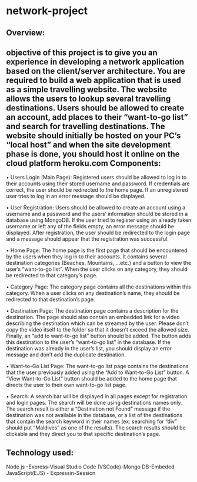 # network-project
Overview:
----------
objective of this project is to give you an experience in developing a network application based on 
the client/server architecture. You are required to build a web application that is used as a simple 
travelling website. The website allows the users to lookup several travelling destinations. Users should 
be allowed to create an account, add places to their “want-to-go list” and search for travelling 
destinations. The website should initially be hosted on your PC’s “local host” and when the site 
development phase is done, you should host it online on the cloud platform heroku.com
 Components:
---------------
• Users Login (Main Page):
Registered users should be allowed to log in to their accounts using their stored username and 
password. If credentials are correct, the user should be redirected to the home page. If an 
unregistered user tries to log in an error message should be displayed.

• User Registration:
Users should be allowed to create an account using a username and a password and the users’ 
information should be stored in a database using MongoDB. If the user tried to register using an 
already taken username or left any of the fields empty, an error message should be displayed. After 
registration, the user should be redirected to the login page and a message should appear that the 
registration was successful.

• Home Page:
The home page is the first page that should be encountered by the users when they log in to their 
accounts. It contains several destination categories (Beaches, Mountains, ...etc.) and a button to 
view the user’s “want-to-go list”. When the user clicks on any category, they should be redirected 
to that category’s page.

• Category Page:
The category page contains all the destinations within this category. When a user clicks on any 
destination’s name, they should be redirected to that destination’s page.

• Destination Page:
The destination page contains a description for the destination. The page should also contain an 
embedded link for a video describing the destination which can be streamed by the user. Please 
don’t copy the video itself to the folder so that it doesn’t exceed the allowed size. Finally, an 
“add to want-to-go list” button should be added. The button adds this destination to the user’s 
“want-to-go list” in the database. If the destination was already in the user’s list, you should display 
an error message and don’t add the duplicate destination.

• Want-to-Go List Page:
The want-to-go list page contains the destinations that the user previously added using the “Add to 
Want-to-Go List” button. A “View Want-to-Go List” button should be added to the home page that 
directs the user to their own want-to-go list page.

• Search:
A search bar will be displayed in all pages except for registration and login pages. The search will 
be done using destinations names only. The search result is either a “Destination not Found” 
message if the destination was not available in the database, or a list of the destinations that contain 
the search keyword in their names (ex: searching for “div” should put “Maldives” as one of the 
results). The search results should be clickable and they direct you to that specific destination’s
page.

 Technology used:
 ------------
 Node js -Express-Visual Studio Code (VSCode)-Mongo DB-Embeded JavaScript(EJS) - Expressin-Session
 

